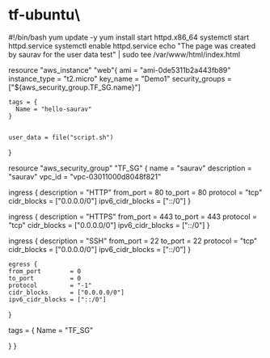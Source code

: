 # tf-ubuntu\


#!/bin/bash
yum update -y
yum install start httpd.x86_64
systemctl start httpd.service
systemctl enable httpd.service
echo "The page was created by saurav for the user data test" | sudo tee /var/www/html/index.html

resource "aws_instance" "web"{
    ami = "ami-0de5311b2a443fb89"
    instance_type = "t2.micro"
    key_name = "Demo1"
   security_groups = ["${aws_security_group.TF_SG.name}"]
   
    
    

    tags = {
      Name = "hello-saurav"
    }


    user_data = file("script.sh")

}




resource "aws_security_group" "TF_SG" {
    name = "saurav"
    description = "saurav"
    vpc_id = "vpc-03011000d8048f821"
  


 ingress {
    description      = "HTTP"
    from_port        = 80
    to_port          = 80
    protocol         = "tcp"
    cidr_blocks      = ["0.0.0.0/0"]
    ipv6_cidr_blocks = ["::/0"]
  }

   ingress {
    description      = "HTTPS"
    from_port        = 443
    to_port          = 443
    protocol         = "tcp"
    cidr_blocks      = ["0.0.0.0/0"]
    ipv6_cidr_blocks = ["::/0"]
  }

   ingress {
    description      = "SSH"
    from_port        = 22
    to_port          = 22
    protocol         = "tcp"
    cidr_blocks      = ["0.0.0.0/0"]
    ipv6_cidr_blocks = ["::/0"]
  }
  
    egress {
    from_port        = 0
    to_port          = 0
    protocol         = "-1"
    cidr_blocks      = ["0.0.0.0/0"]
    ipv6_cidr_blocks = ["::/0"]
    
  }

  tags = {
    Name = "TF_SG"

  }
}
